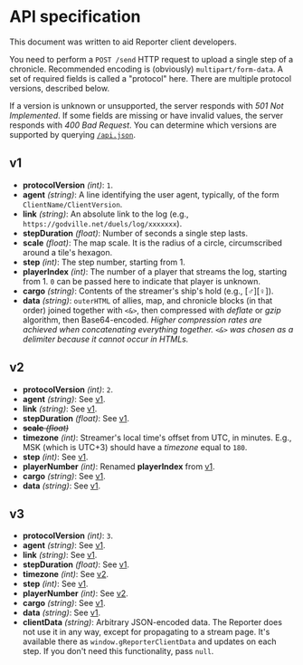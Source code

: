 API specification
=================

This document was written to aid Reporter client developers.

You need to perform a `POST /send` HTTP request to upload a single step of a chronicle. Recommended
encoding is (obviously) `multipart/form-data`. A set of required fields is called a "protocol" here.
There are multiple protocol versions, described below.

If a version is unknown or unsupported, the server responds with *501 Not Implemented*. If some
fields are missing or have invalid values, the server responds with *400 Bad Request*. You can
determine which versions are supported by querying [`/api.json`][api.json].

[api.json]: https://github.com/Godvillers/ReporterServer/blob/master/static/api.json
[v1]: #v1
[v2]: #v2
[v3]: #v3


## v1 ##

+ __protocolVersion__ *(int)*: `1`.
+ __agent__ *(string)*: A line identifying the user agent, typically, of the form
  `ClientName/ClientVersion`.
+ __link__ *(string)*: An absolute link to the log (e.g., `https://godville.net/duels/log/xxxxxxx`).
+ __stepDuration__ *(float)*: Number of seconds a single step lasts.
+ __scale__ *(float)*: The map scale. It is the radius of a circle, circumscribed around a tile's
  hexagon.
+ __step__ *(int)*: The step number, starting from 1.
+ __playerIndex__ *(int)*: The number of a player that streams the log, starting from 1. `0` can be
  passed here to indicate that player is unknown.
+ __cargo__ *(string)*: Contents of the streamer's ship's hold (e.g., \[♂][♀]).
+ __data__ *(string)*: `outerHTML` of allies, map, and chronicle blocks (in that order) joined
  together with `<&>`, then compressed with *deflate* or *gzip* algorithm, then Base64-encoded.
  *Higher compression rates are achieved when concatenating everything together. `<&>` was chosen as
  a delimiter because it cannot occur in HTMLs.*


## v2 ##

+ __protocolVersion__ *(int)*: `2`.
+ __agent__ *(string)*: See [v1][].
+ __link__ *(string)*: See [v1][].
+ __stepDuration__ *(float)*: See [v1][].
+ <strike>__scale__ *(float)*</strike>
+ __timezone__ *(int)*: Streamer's local time's offset from UTC, in minutes. E.g., MSK (which is
  UTC+3) should have a *timezone* equal to `180`.
+ __step__ *(int)*: See [v1][].
+ __playerNumber__ *(int)*: Renamed __playerIndex__ from [v1][].
+ __cargo__ *(string)*: See [v1][].
+ __data__ *(string)*: See [v1][].


## v3 ##

+ __protocolVersion__ *(int)*: `3`.
+ __agent__ *(string)*: See [v1][].
+ __link__ *(string)*: See [v1][].
+ __stepDuration__ *(float)*: See [v1][].
+ __timezone__ *(int)*: See [v2][].
+ __step__ *(int)*: See [v1][].
+ __playerNumber__ *(int)*: See [v2][].
+ __cargo__ *(string)*: See [v1][].
+ __data__ *(string)*: See [v1][].
+ __clientData__ *(string)*: Arbitrary JSON-encoded data. The Reporter does not use it in any way,
  except for propagating to a stream page. It's available there as `window.gReporterClientData` and
  updates on each step. If you don't need this functionality, pass `null`.
